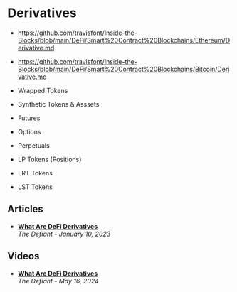 # Derivatives

- https://github.com/travisfont/Inside-the-Blocks/blob/main/DeFi/Smart%20Contract%20Blockchains/Ethereum/Derivative.md
- https://github.com/travisfont/Inside-the-Blocks/blob/main/DeFi/Smart%20Contract%20Blockchains/Bitcoin/Derivative.md

- Wrapped Tokens
- Synthetic Tokens & Asssets
- Futures
- Options
- Perpetuals
- LP Tokens (Positions)
- LRT Tokens
- LST Tokens

## Articles
- [**What Are DeFi Derivatives**](https://thedefiant.io/what-are-defi-derivatives)
  <br/>_The Defiant - January 10, 2023_

## Videos

- [**What Are DeFi Derivatives**](https://www.youtube.com/watch?v=BJErC6JkDVI)
  <br/>_The Defiant - May 16, 2024_
